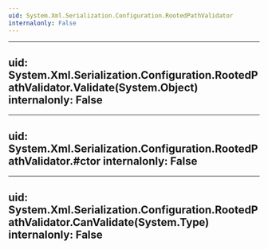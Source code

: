 ```yaml
---
uid: System.Xml.Serialization.Configuration.RootedPathValidator
internalonly: False
---
```


---
uid: System.Xml.Serialization.Configuration.RootedPathValidator.Validate(System.Object)
internalonly: False
---

---
uid: System.Xml.Serialization.Configuration.RootedPathValidator.#ctor
internalonly: False
---

---
uid: System.Xml.Serialization.Configuration.RootedPathValidator.CanValidate(System.Type)
internalonly: False
---
